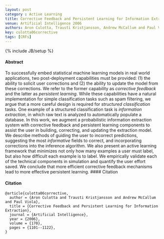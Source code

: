 ```yaml
---
layout: post
category : Active Learning
title: Corrective Feedback and Persistent Learning for Information Extraction
venue: Artificial Intelligence 2006
authors: Aron Culotta, Trausti Kristjansson, Andrew McCallum and Paul Viola
key: culotta06corrective
tags: [CRFs]
---
```


{% include JB/setup %}

#### Abstract

To successfully embed statistical machine learning models in real world
applications, two post-deployment capabilities must be provided: (1) the
ability to solicit user corrections and (2) the ability to update the model
from these corrections. We refer to the former capability as *corrective
feedback* and the latter as *persistent learning*. While these
capabilities have a natural implementation for simple classification tasks
such as spam filtering, we argue that a more careful design is required for
*structured classification* tasks. One example of a structured
classification task is *information extraction*, in which raw text is
analyzed to automatically populate a database. In this work, we augment a
probabilistic information extraction system with corrective feedback and
persistent learning components to assist the user in building, correcting, and
updating the extraction model. We describe methods of guiding the user to
incorrect predictions, suggesting the most *informative* fields to
correct, and incorporating corrections into the inference algorithm. We also
present an active learning framework that minimizes not only how many examples
a user must label, but also how difficult each example is to label. We
empirically validate each of the technical components in simulation and
quantify the user effort saved. We conclude that more efficient corrective
feedback mechanisms lead to more effective persistent learning.  #### Citation

#### Citation

	@article{culotta06corrective,
	  author = {Aron Culotta and Trausti Kristjansson and Andrew McCallum and Paul Viola},
	  title = {Corrective Feedback and Persistent Learning for Information Extraction},
	  journal = {Artificial Intelligence},
	  year = {2006},
	  volume = {170},
	  pages = {1101--1122},
	}
